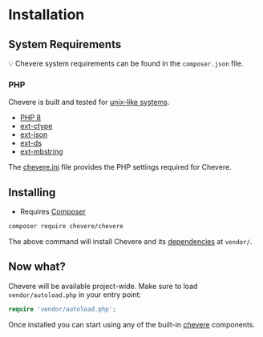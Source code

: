 # Installation

## System Requirements

💡 Chevere system requirements can be found in the `composer.json` file.

### PHP

Chevere is built and tested for [unix-like systems](../architecture/development/system.md).

* [PHP 8](https://www.php.net/releases/8.0)
* [ext-ctype](https://www.php.net/ctype)
* [ext-json](https://www.php.net/json)
* [ext-ds](https://www.php.net/ds)
* [ext-mbstring](https://www.php.net/mbstring)

The [chevere.ini](https://github.com/chevere/chevere/blob/main/chevere.ini) file provides the PHP settings required for Chevere.

## Installing

* Requires [Composer](https://getcomposer.org/)

```sh
composer require chevere/chevere
```

The above command will install Chevere and its [dependencies](https://github.com/chevere/chevere/blob/main/composer.json) at `vendor/`.

## Now what?

Chevere will be available project-wide. Make sure to load `vendor/autoload.php` in your entry point:

```php
require 'vendor/autoload.php';
```

Once installed you can start using any of the built-in [chevere](../chevere/README.md) components.
